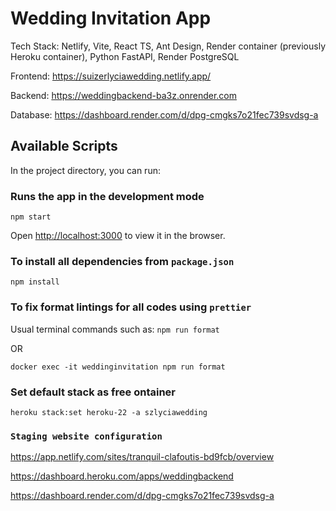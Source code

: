 # Wedding Invitation App

Tech Stack: Netlify, Vite, React TS, Ant Design, Render container (previously Heroku container), Python FastAPI, Render PostgreSQL

Frontend: https://suizerlyciawedding.netlify.app/

Backend: https://weddingbackend-ba3z.onrender.com

Database: https://dashboard.render.com/d/dpg-cmgks7o21fec739svdsg-a

## Available Scripts

In the project directory, you can run:

### Runs the app in the development mode

```npm start```

Open [http://localhost:3000](http://localhost:3000) to view it in the browser.

### To install all dependencies from `package.json`
```npm install```

### To fix format lintings for all codes using `prettier`
Usual terminal commands such as:
```npm run format``` 

OR

```docker exec -it weddinginvitation npm run format```

### Set default stack as free ontainer
```heroku stack:set heroku-22 -a szlyciawedding```

### `Staging website configuration`
https://app.netlify.com/sites/tranquil-clafoutis-bd9fcb/overview

https://dashboard.heroku.com/apps/weddingbackend

https://dashboard.render.com/d/dpg-cmgks7o21fec739svdsg-a